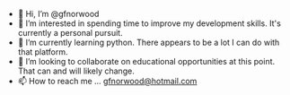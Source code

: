 - 👋 Hi, I’m @gfnorwood
- 👀 I’m interested in spending time to improve my development skills.  It's currently a personal pursuit.
- 🌱 I’m currently learning python.  There appears to be a lot I can do with that platform.
- 💞️ I’m looking to collaborate on educational opportunities at this point.  That can and will likely change.
- 📫 How to reach me ... gfnorwood@hotmail.com

<!---
gfnorwood/gfnorwood is a ✨ special ✨ repository because its `README.md` (this file) appears on your GitHub profile.
You can click the Preview link to take a look at your changes.
--->
